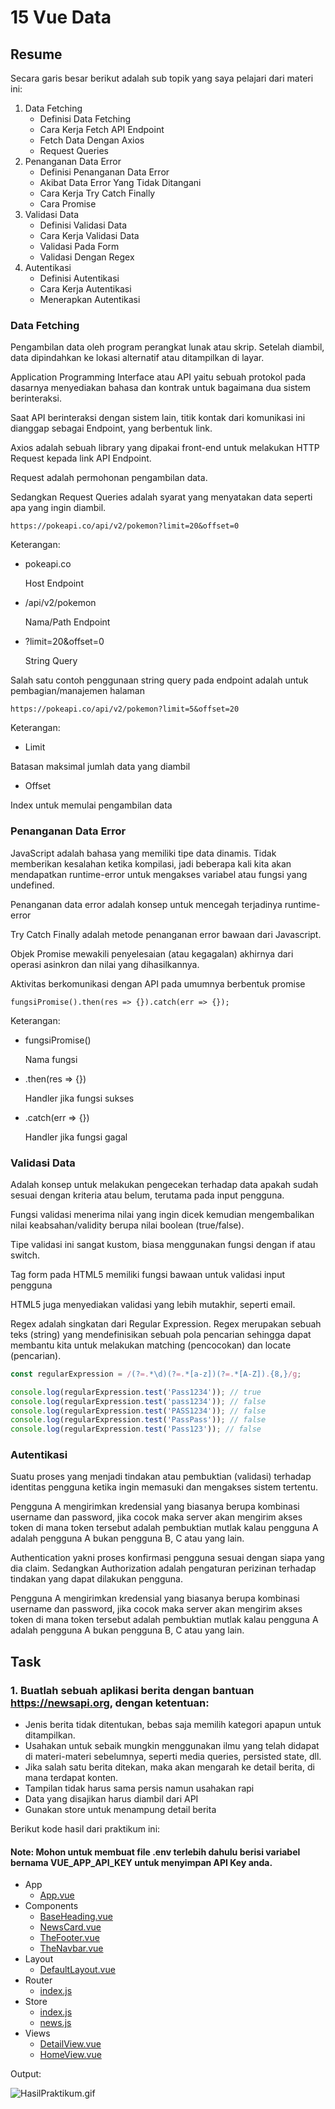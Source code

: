 # 15 Vue Data

## Resume

Secara garis besar berikut adalah sub topik yang saya pelajari dari materi ini:

1. Data Fetching
   - Definisi Data Fetching
   - Cara Kerja Fetch API Endpoint
   - Fetch Data Dengan Axios
   - Request Queries
2. Penanganan Data Error
   - Definisi Penanganan Data Error
   - Akibat Data Error Yang Tidak Ditangani
   - Cara Kerja Try Catch Finally
   - Cara Promise
3. Validasi Data
   - Definisi Validasi Data
   - Cara Kerja Validasi Data
   - Validasi Pada Form
   - Validasi Dengan Regex
4. Autentikasi
   - Definisi Autentikasi
   - Cara Kerja Autentikasi
   - Menerapkan Autentikasi

### Data Fetching

Pengambilan data oleh program perangkat lunak atau skrip. Setelah diambil, data dipindahkan ke lokasi alternatif atau ditampilkan di layar.

Application Programming Interface atau API yaitu sebuah protokol pada dasarnya menyediakan bahasa dan kontrak untuk bagaimana dua sistem berinteraksi.

Saat API berinteraksi dengan sistem lain, titik kontak dari komunikasi ini dianggap sebagai Endpoint, yang berbentuk link.

Axios adalah sebuah library yang dipakai front-end untuk melakukan HTTP Request kepada link API Endpoint.

Request adalah permohonan pengambilan data.

Sedangkan Request Queries adalah syarat yang menyatakan data seperti apa yang ingin diambil.

```
https://pokeapi.co/api/v2/pokemon?limit=20&offset=0
```

Keterangan:

- pokeapi.co

  Host Endpoint

- /api/v2/pokemon

  Nama/Path Endpoint

- ?limit=20&offset=0

  String Query

Salah satu contoh penggunaan string query pada endpoint adalah untuk pembagian/manajemen halaman

```
https://pokeapi.co/api/v2/pokemon?limit=5&offset=20
```

Keterangan:

- Limit

Batasan maksimal jumlah data yang diambil

- Offset

Index untuk memulai pengambilan data

### Penanganan Data Error

JavaScript adalah bahasa yang memiliki tipe data dinamis. Tidak memberikan kesalahan ketika kompilasi, jadi beberapa kali kita akan mendapatkan runtime-error untuk mengakses variabel atau fungsi yang undefined.

Penanganan data error adalah konsep untuk mencegah terjadinya runtime-error

Try Catch Finally adalah metode penanganan error bawaan dari Javascript.

Objek Promise mewakili penyelesaian (atau kegagalan) akhirnya dari operasi asinkron dan nilai yang dihasilkannya.

Aktivitas berkomunikasi dengan API pada umumnya berbentuk promise

```
fungsiPromise().then(res => {}).catch(err => {});
```

Keterangan:

- fungsiPromise()

  Nama fungsi

- .then(res => {})

  Handler jika fungsi sukses

- .catch(err => {})

  Handler jika fungsi gagal

### Validasi Data

Adalah konsep untuk melakukan pengecekan terhadap data apakah sudah sesuai dengan kriteria atau belum, terutama pada input pengguna.

Fungsi validasi menerima nilai yang ingin dicek kemudian mengembalikan nilai keabsahan/validity berupa nilai boolean (true/false).

Tipe validasi ini sangat kustom, biasa menggunakan fungsi dengan if atau switch.

Tag form pada HTML5 memiliki fungsi bawaan untuk validasi input pengguna

HTML5 juga menyediakan validasi yang lebih mutakhir, seperti email.

Regex adalah singkatan dari Regular Expression. Regex merupakan sebuah teks (string) yang mendefinisikan sebuah pola pencarian sehingga dapat membantu kita untuk melakukan matching (pencocokan) dan locate (pencarian).

```javascript
const regularExpression = /(?=.*\d)(?=.*[a-z])(?=.*[A-Z]).{8,}/g;

console.log(regularExpression.test('Pass1234')); // true
console.log(regularExpression.test('pass1234')); // false
console.log(regularExpression.test('PASS1234')); // false
console.log(regularExpression.test('PassPass')); // false
console.log(regularExpression.test('Pass123')); // false
```

### Autentikasi

Suatu proses yang menjadi tindakan atau pembuktian (validasi) terhadap identitas pengguna ketika ingin memasuki dan mengakses sistem tertentu.

Pengguna A mengirimkan kredensial yang biasanya berupa kombinasi username dan password, jika cocok maka server akan mengirim akses token di mana token tersebut adalah pembuktian mutlak kalau pengguna A adalah pengguna A bukan pengguna B, C atau yang lain.

Authentication yakni proses konfirmasi pengguna sesuai dengan siapa yang dia claim. Sedangkan Authorization adalah pengaturan perizinan terhadap tindakan yang dapat dilakukan pengguna.

Pengguna A mengirimkan kredensial yang biasanya berupa kombinasi username dan password, jika cocok maka server akan mengirim akses token di mana token tersebut adalah pembuktian mutlak kalau pengguna A adalah pengguna A bukan pengguna B, C atau yang lain.

## Task

### 1. Buatlah sebuah aplikasi berita dengan bantuan https://newsapi.org, dengan ketentuan:

- Jenis berita tidak ditentukan, bebas saja memilih kategori apapun untuk ditampilkan.
- Usahakan untuk sebaik mungkin menggunakan ilmu yang telah didapat di materi-materi sebelumnya, seperti media queries, persisted state, dll.
- Jika salah satu berita ditekan, maka akan mengarah ke detail berita, di mana terdapat konten.
- Tampilan tidak harus sama persis namun usahakan rapi
- Data yang disajikan harus diambil dari API
- Gunakan store untuk menampung detail berita

Berikut kode hasil dari praktikum ini:

#### Note: Mohon untuk membuat file .env terlebih dahulu berisi variabel bernama VUE_APP_API_KEY untuk menyimpan API Key anda.

- App
  - [App.vue](./praktikum/src/App.vue)
- Components
  - [BaseHeading.vue](./praktikum/src/components/BaseHeading.vue)
  - [NewsCard.vue](./praktikum/src/components/NewsCard.vue)
  - [TheFooter.vue](./praktikum/src/components/TheFooter.vue)
  - [TheNavbar.vue](./praktikum/src/components/TheNavbar.vue)
- Layout
  - [DefaultLayout.vue](./praktikum/src/layout/DefaultLayout.vue)
- Router
  - [index.js](./praktikum/src/router/index.js)
- Store
  - [index.js](./praktikum/src/store/index.js)
  - [news.js](./praktikum/src/store/news.js)
- Views
  - [DetailView.vue](./praktikum/src/views/DetailView.vue)
  - [HomeView.vue](./praktikum/src/views/HomeView.vue)

Output:

![HasilPraktikum.gif](./screenshots/HasilPraktikum.gif)
